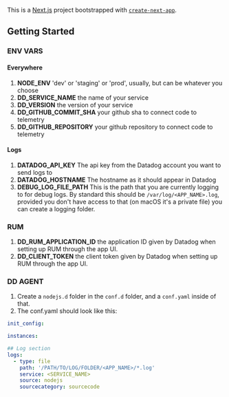 This is a [Next.js](https://nextjs.org/) project bootstrapped with [`create-next-app`](https://github.com/vercel/next.js/tree/canary/packages/create-next-app).

## Getting Started

### ENV VARS

#### Everywhere

1. **NODE_ENV** 'dev' or 'staging' or 'prod', usually, but can be whatever you choose
2. **DD_SERVICE_NAME** the name of your service
3. **DD_VERSION** the version of your service
4. **DD_GITHUB_COMMIT_SHA** your github sha to connect code to telemetry
5. **DD_GITHUB_REPOSITORY** your github repository to connect code to telemetry

#### Logs

1. **DATADOG_API_KEY** The api key from the Datadog account you want to send logs to
2. **DATADOG_HOSTNAME** The hostname as it should appear in Datadog
3. **DEBUG_LOG_FILE_PATH** This is the path that you are currently logging to for debug logs. By standard this should be `/var/log/<APP_NAME>.log`, provided you don't have access to that (on macOS it's a private file) you can create a logging folder.

### RUM

1. **DD_RUM_APPLICATION_ID** the application ID given by Datadog when setting up RUM through the app UI.
2. **DD_CLIENT_TOKEN** the client token given by Datadog when setting up RUM through the app UI.

### DD AGENT

1. Create a `nodejs.d` folder in the `conf.d` folder, and a `conf.yaml` inside of that.
2. The conf.yaml should look like this:

```yaml
init_config:

instances:

## Log section
logs:
  - type: file
    path: '/PATH/TO/LOG/FOLDER/<APP_NAME>/*.log'
    service: <SERVICE_NAME>
    source: nodejs
    sourcecategory: sourcecode
```

